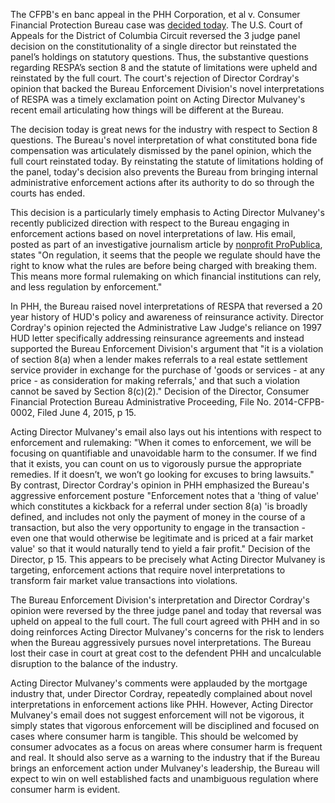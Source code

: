 The CFPB's en banc appeal in the PHH Corporation, et al v. Consumer Financial Protection Bureau case was [decided today](https://www.cadc.uscourts.gov/internet/opinions.nsf/B7623651686D60D585258226005405AC/$file/15-1177.pdf). The U.S. Court of Appeals for the District of Columbia Circuit reversed the 3 judge panel decision on the constitutionality of a single director but reinstated the panel’s holdings on statutory questions. Thus, the substantive questions regarding RESPA’s section 8 and the statute of limitations were upheld and reinstated by the full court. The court's rejection of Director Cordray's opinion that backed the Bureau Enforcement Division's novel interpretations of RESPA was a timely exclamation point on Acting Director Mulvaney's recent email articulating how things will be different at the Bureau.

The decision today is great news for the industry with respect to Section 8 questions. The Bureau's novel interpretation of what constituted bona fide compensation was articulately dismissed by the panel opinion, which the full court reinstated today. By reinstating the statute of limitations holding of the panel, today's decision also prevents the Bureau from bringing internal administrative enforcement actions after its authority to do so through the courts has ended.

This decision is a particularly timely emphasis to Acting Director Mulvaney's recently publicized direction with respect to the Bureau engaging in enforcement actions based on novel interpretations of law. His email, posted as part of an investigative journalism article by [nonprofit ProPublica](https://www.documentcloud.org/documents/4357880-Mulvaney-Memo.html), states "On regulation, it seems that the people we regulate should have the right to know what the rules are before being charged with breaking them. This means more formal rulemaking on which financial institutions can rely, and less regulation by enforcement."

In PHH, the Bureau raised novel interpretations of RESPA that reversed a 20 year history of HUD's policy and awareness of reinsurance activity. Director Cordray's opinion rejected the Administrative Law Judge's reliance on 1997 HUD letter specifically addressing reinsurance agreements and instead supported the Bureau Enforcement Division's argument that "it is a violation of section 8(a) when a lender makes referrals to a real estate settlement service provider in exchange for the purchase of 'goods or services - at any price - as consideration for making referrals,' and that such a violation cannot be saved by Section 8(c)(2)." Decision of the Director, Consumer Financial Protection Bureau Administrative Proceeding, File No. 2014-CFPB-0002, Filed June 4, 2015, p 15.

Acting Director Mulvaney's email also lays out his intentions with respect to enforcement and rulemaking: "When it comes to enforcement, we will be focusing on quantifiable and unavoidable harm to the consumer. If we find that it exists, you can count on us to vigorously pursue the appropriate remedies. If it doesn’t, we won’t go looking for excuses to bring lawsuits." By contrast, Director Cordray's opinion in PHH emphasized the Bureau's aggressive enforcement posture "Enforcement notes that a 'thing of value' which constitutes a kickback for a referral under section 8(a) 'is broadly defined, and includes not only the payment of money in the course of a transaction, but also the very opportunity to engage in the transaction - even one that would otherwise be legitimate and is priced at a fair market value' so that it would naturally tend to yield a fair profit." Decision of the Director, p 15. This appears to be precisely what Acting Director Mulvaney is targeting, enforcement actions that require novel interpretations to transform fair market value transactions into violations.

The Bureau Enforcement Division's interpretation and Director Cordray's opinion were reversed by the three judge panel and today that reversal was upheld on appeal to the full court. The full court agreed with PHH and in so doing reinforces Acting Director Mulvaney's concerns for the risk to lenders when the Bureau aggressively pursues novel interpretations. The Bureau lost their case in court at great cost to the defendent PHH and uncalculable disruption to the balance of the industry.

Acting Director Mulvaney's comments were applauded by the mortgage industry that, under Director Cordray, repeatedly complained about novel interpretations in enforcement actions like PHH. However, Acting Director Mulvaney's email does not suggest enforcement will not be vigorous, it simply states that vigorous enforcement will be disciplined and focused on cases where consumer harm is tangible. This should be welcomed by consumer advocates as a focus on areas where consumer harm is frequent and real. It should also serve as a warning to the industry that if the Bureau brings an enforcement action under Mulvaney's leadership, the Bureau will expect to win on well established facts and unambiguous regulation where consumer harm is evident.
